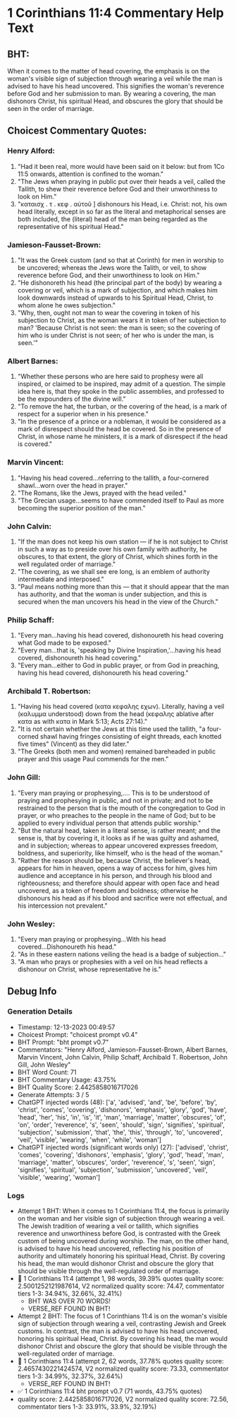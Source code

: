 # 1 Corinthians 11:4 Commentary Help Text

## BHT:
When it comes to the matter of head covering, the emphasis is on the woman's visible sign of subjection through wearing a veil while the man is advised to have his head uncovered. This signifies the woman's reverence before God and her submission to man. By wearing a covering, the man dishonors Christ, his spiritual Head, and obscures the glory that should be seen in the order of marriage.

## Choicest Commentary Quotes:
### Henry Alford:
1. "Had it been real, more would have been said on it below: but from 1Co 11:5 onwards, attention is confined to the woman."
2. "The Jews when praying in public put over their heads a veil, called the Tallith, to shew their reverence before God and their unworthiness to look on Him."
3. "καταισχ . τ . κεφ . αὐτοῦ ] dishonours his Head, i.e. Christ: not, his own head literally, except in so far as the literal and metaphorical senses are both included, the (literal) head of the man being regarded as the representative of his spiritual Head."

### Jamieson-Fausset-Brown:
1. "It was the Greek custom (and so that at Corinth) for men in worship to be uncovered; whereas the Jews wore the Talith, or veil, to show reverence before God, and their unworthiness to look on Him." 
2. "He dishonoreth his head (the principal part of the body) by wearing a covering or veil, which is a mark of subjection, and which makes him look downwards instead of upwards to his Spiritual Head, Christ, to whom alone he owes subjection."
3. "Why, then, ought not man to wear the covering in token of his subjection to Christ, as the woman wears it in token of her subjection to man? 'Because Christ is not seen: the man is seen; so the covering of him who is under Christ is not seen; of her who is under the man, is seen.'"

### Albert Barnes:
1. "Whether these persons who are here said to prophesy were all inspired, or claimed to be inspired, may admit of a question. The simple idea here is, that they spoke in the public assemblies, and professed to be the expounders of the divine will."
2. "To remove the hat, the turban, or the covering of the head, is a mark of respect for a superior when in his presence."
3. "In the presence of a prince or a nobleman, it would be considered as a mark of disrespect should the head be covered. So in the presence of Christ, in whose name he ministers, it is a mark of disrespect if the head is covered."

### Marvin Vincent:
1. "Having his head covered...referring to the tallith, a four-cornered shawl...worn over the head in prayer." 
2. "The Romans, like the Jews, prayed with the head veiled." 
3. "The Grecian usage...seems to have commended itself to Paul as more becoming the superior position of the man."

### John Calvin:
1. "If the man does not keep his own station — if he is not subject to Christ in such a way as to preside over his own family with authority, he obscures, to that extent, the glory of Christ, which shines forth in the well regulated order of marriage."
2. "The covering, as we shall see ere long, is an emblem of authority intermediate and interposed."
3. "Paul means nothing more than this — that it should appear that the man has authority, and that the woman is under subjection, and this is secured when the man uncovers his head in the view of the Church."

### Philip Schaff:
1. "Every man...having his head covered, dishonoureth his head covering what God made to be exposed."
2. "Every man...that is, 'speaking by Divine Inspiration,'...having his head covered, dishonoureth his head covering."
3. "Every man...either to God in public prayer, or from God in preaching, having his head covered, dishonoureth his head covering."

### Archibald T. Robertson:
1. "Having his head covered (κατα κεφαλης εχων). Literally, having a veil (καλυμμα understood) down from the head (κεφαλης ablative after κατα as with κατα in Mark 5:13; Acts 27:14)."
2. "It is not certain whether the Jews at this time used the tallith, "a four-corned shawl having fringes consisting of eight threads, each knotted five times" (Vincent) as they did later."
3. "The Greeks (both men and women) remained bareheaded in public prayer and this usage Paul commends for the men."

### John Gill:
1. "Every man praying or prophesying,.... This is to be understood of praying and prophesying in public, and not in private; and not to be restrained to the person that is the mouth of the congregation to God in prayer, or who preaches to the people in the name of God; but to be applied to every individual person that attends public worship."
2. "But the natural head, taken in a literal sense, is rather meant; and the sense is, that by covering it, it looks as if he was guilty and ashamed, and in subjection; whereas to appear uncovered expresses freedom, boldness, and superiority, like himself, who is the head of the woman."
3. "Rather the reason should be, because Christ, the believer's head, appears for him in heaven, opens a way of access for him, gives him audience and acceptance in his person, and through his blood and righteousness; and therefore should appear with open face and head uncovered, as a token of freedom and boldness; otherwise he dishonours his head as if his blood and sacrifice were not effectual, and his intercession not prevalent."

### John Wesley:
1. "Every man praying or prophesying...With his head covered...Dishonoureth his head."
2. "As in these eastern nations veiling the head is a badge of subjection..."
3. "A man who prays or prophesies with a veil on his head reflects a dishonour on Christ, whose representative he is."


## Debug Info
### Generation Details
- Timestamp: 12-13-2023 00:49:57
- Choicest Prompt: "choicest prompt v0.4"
- BHT Prompt: "bht prompt v0.7"
- Commentators: "Henry Alford, Jamieson-Fausset-Brown, Albert Barnes, Marvin Vincent, John Calvin, Philip Schaff, Archibald T. Robertson, John Gill, John Wesley"
- BHT Word Count: 71
- BHT Commentary Usage: 43.75%
- BHT Quality Score: 2.4425858016717026
- Generate Attempts: 3 / 5
- ChatGPT injected words (48):
	['a', 'advised', 'and', 'be', 'before', 'by', 'christ', 'comes', 'covering', 'dishonors', 'emphasis', 'glory', 'god', 'have', 'head', 'her', 'his', 'in', 'is', 'it', 'man', 'marriage', 'matter', 'obscures', 'of', 'on', 'order', 'reverence', 's', 'seen', 'should', 'sign', 'signifies', 'spiritual', 'subjection', 'submission', 'that', 'the', 'this', 'through', 'to', 'uncovered', 'veil', 'visible', 'wearing', 'when', 'while', 'woman']
- ChatGPT injected words (significant words only) (27):
	['advised', 'christ', 'comes', 'covering', 'dishonors', 'emphasis', 'glory', 'god', 'head', 'man', 'marriage', 'matter', 'obscures', 'order', 'reverence', 's', 'seen', 'sign', 'signifies', 'spiritual', 'subjection', 'submission', 'uncovered', 'veil', 'visible', 'wearing', 'woman']

### Logs
- Attempt 1 BHT: When it comes to 1 Corinthians 11:4, the focus is primarily on the woman and her visible sign of subjection through wearing a veil. The Jewish tradition of wearing a veil or tallith, which signifies reverence and unworthiness before God, is contrasted with the Greek custom of being uncovered during worship. The man, on the other hand, is advised to have his head uncovered, reflecting his position of authority and ultimately honoring his spiritual Head, Christ. By covering his head, the man would dishonor Christ and obscure the glory that should be visible through the well-regulated order of marriage.
- 🔄 1 Corinthians 11:4 (attempt 1, 98 words, 39.39% quotes quality score: 2.5001252121987614, V2 normalized quality score: 74.47, commentator tiers 1-3: 34.94%, 32.66%, 32.41%) 
	- BHT WAS OVER 70 WORDS! 
	- VERSE_REF FOUND IN BHT!
- Attempt 2 BHT: The focus of 1 Corinthians 11:4 is on the woman's visible sign of subjection through wearing a veil, contrasting Jewish and Greek customs. In contrast, the man is advised to have his head uncovered, honoring his spiritual Head, Christ. By covering his head, the man would dishonor Christ and obscure the glory that should be visible through the well-regulated order of marriage.
- 🔄 1 Corinthians 11:4 (attempt 2, 62 words, 37.78% quotes quality score: 2.4657430221424574, V2 normalized quality score: 73.33, commentator tiers 1-3: 34.99%, 32.37%, 32.64%) 
	- VERSE_REF FOUND IN BHT!
- ✅ 1 Corinthians 11:4 bht prompt v0.7 (71 words, 43.75% quotes)
- quality score: 2.4425858016717026, V2 normalized quality score: 72.56, commentator tiers 1-3: 33.91%, 33.9%, 32.19%)